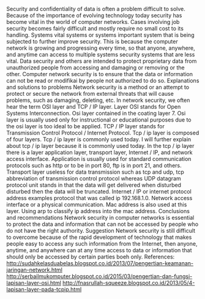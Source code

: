 Security and confidentiality of data is often a problem difficult to solve. Because of the importance of evolving technology today security has become vital in the world of computer networks. Cases involving job security becomes fairly difficult and mostly require no small cost to its handling. Systems vital systems or systems important system that is being subjected to further improve security. This is because the computer network is growing and progressing every time, so that anyone, anywhere, and anytime can access to multiple systems security systems that are less vital. Data security and others are intended to protect proprietary data from unauthorized people from accessing and damaging or removing or the other. Computer network security is to ensure that the data or information can not be read or modifikai by people not authorized to do so.
Explanations and solutions to problems
Network security is a method or an attempt to protect or secure the network from external threats that will cause problems, such as damaging, deleting, etc. In network security, we often hear the term OSI layer and TCP / IP layer.
Layer OSI stands for Open Systems Interconnection. Osi layer contained in the coating layer 7. Osi layer is usually used only for instructional or educational purposes due to the osi layer is too ideal to be applied.
TCP / IP layer stands for Transmission Control Protocol / Internet Protocol. Tcp / ip layer is composed of four layers. Tcp / ip layer is commonly used today. I will further explain about tcp / ip layer because it is commonly used today.
In the tcp / ip layer there is a layer application layer, transport layer, Internet / IP, and network access interface. Application is usually used for standard communication protocols such as http or to be in port 80, ftp is in port 21, and others. Transport layer useless for data transmission such as tcp and udp, tcp abbreviation of transmission control protocol whereas UDP datagram protocol unit stands in that the data will get delivered when disturbed disturbed then the data will be truncated. Internet / IP or internet protocol address examples protocol that was called ip 192.168.1.0. Network access interface or a physical communication. Mac address is also used at this layer. Using arp to classify ip address into the mac address.
Conclusions and recommendations
Network security in computer networks is essential to protect the data and information that can not be accessed by people who do not have the right authority.
Suggestion
Network security is still difficult to overcome because of the rapid development of technology that makes people easy to access any such information from the Internet, then anyone, anytime, and anywhere can at any time access to data or information that should only be accessed by certain parties boeh only.
References:
http://sudahkelasduabelas.blogspot.co.id/2013/07/pengertian-keamanan-jaringan-network.html
http://serbailmukomputer.blogspot.co.id/2015/03/pengertian-dan-fungsi-lapisan-layer-osi.html
http://fnasrullah-squeeze.blogspot.co.id/2013/05/4-lapisan-layer-pada-tcpip.html
